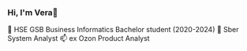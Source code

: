 ### Hi, I'm Vera👋

🔭 HSE GSB Business Informatics Bachelor student (2020-2024)
🌱 Sber System Analyst
📫 ex Ozon Product Analyst

<!--
**SunshineVer/SunshineVer** is a ✨ _special_ ✨ repository because its `README.md` (this file) appears on your GitHub profile.

Here are some ideas to get you started:

- 🔭 I’m currently working on ...
- 🌱 I’m currently learning ...
- 👯 I’m looking to collaborate on ...
- 🤔 I’m looking for help with ...
- 💬 Ask me about ...
- 📫 How to reach me: ...
- 😄 Pronouns: ...
- ⚡ Fun fact: ...
-->
